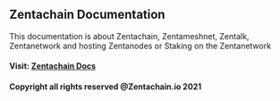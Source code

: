 ## Zentachain Documentation

This documentation is about Zentachain, Zentameshnet, Zentalk, Zentanetwork and hosting Zentanodes or Staking on the Zentanetwork

#### Visit: [Zentachain Docs](http://docs.zentachain.io)

#### Copyright all rights reserved @Zentachain.io 2021
